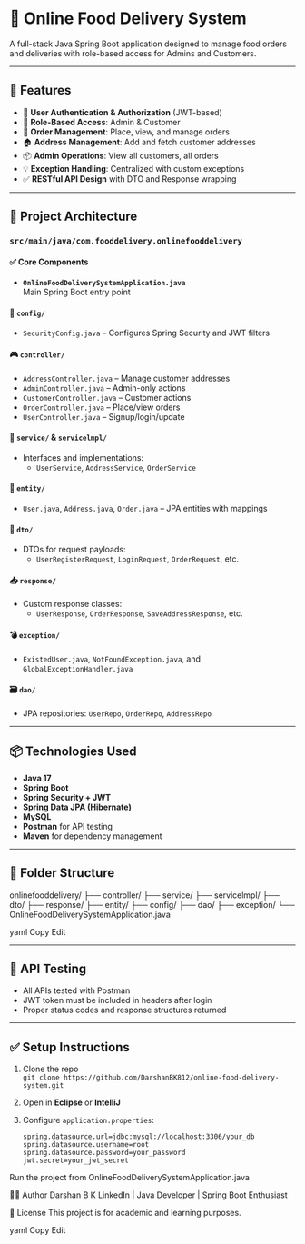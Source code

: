 # 🍔 Online Food Delivery System

A full-stack Java Spring Boot application designed to manage food orders and deliveries with role-based access for Admins and Customers.

---

## 🚀 Features

- 🔐 **User Authentication & Authorization** (JWT-based)
- 👤 **Role-Based Access**: Admin & Customer
- 🧾 **Order Management**: Place, view, and manage orders
- 🏠 **Address Management**: Add and fetch customer addresses
- 📦 **Admin Operations**: View all customers, all orders
- 💡 **Exception Handling**: Centralized with custom exceptions
- ✅ **RESTful API Design** with DTO and Response wrapping

---

## 🧠 Project Architecture

### `src/main/java/com.fooddelivery.onlinefooddelivery`

#### ✅ Core Components

- **`OnlineFoodDeliverySystemApplication.java`**  
  Main Spring Boot entry point

#### 🔐 `config/`
- `SecurityConfig.java` – Configures Spring Security and JWT filters

#### 🎮 `controller/`
- `AddressController.java` – Manage customer addresses
- `AdminController.java` – Admin-only actions
- `CustomerController.java` – Customer actions
- `OrderController.java` – Place/view orders
- `UserController.java` – Signup/login/update

#### 🧠 `service/` & `servicelmpl/`
- Interfaces and implementations:
  - `UserService`, `AddressService`, `OrderService`

#### 🧬 `entity/`
- `User.java`, `Address.java`, `Order.java` – JPA entities with mappings

#### 📩 `dto/`
- DTOs for request payloads:
  - `UserRegisterRequest`, `LoginRequest`, `OrderRequest`, etc.

#### 📥 `response/`
- Custom response classes: 
  - `UserResponse`, `OrderResponse`, `SaveAddressResponse`, etc.

#### 💣 `exception/`
- `ExistedUser.java`, `NotFoundException.java`, and `GlobalExceptionHandler.java`

#### 🗃 `dao/`
- JPA repositories: `UserRepo`, `OrderRepo`, `AddressRepo`

---

## 📦 Technologies Used

- **Java 17**
- **Spring Boot**
- **Spring Security + JWT**
- **Spring Data JPA (Hibernate)**
- **MySQL**
- **Postman** for API testing
- **Maven** for dependency management

---

## 📂 Folder Structure

onlinefooddelivery/
├── controller/
├── service/
├── servicelmpl/
├── dto/
├── response/
├── entity/
├── config/
├── dao/
├── exception/
└── OnlineFoodDeliverySystemApplication.java

yaml
Copy
Edit

---

## 🧪 API Testing

- All APIs tested with Postman
- JWT token must be included in headers after login
- Proper status codes and response structures returned

---

## ✅ Setup Instructions

1. Clone the repo  
   `git clone https://github.com/DarshanBK812/online-food-delivery-system.git`

2. Open in **Eclipse** or **IntelliJ**

3. Configure `application.properties`:
   ```properties
   spring.datasource.url=jdbc:mysql://localhost:3306/your_db
   spring.datasource.username=root
   spring.datasource.password=your_password
   jwt.secret=your_jwt_secret
Run the project from OnlineFoodDeliverySystemApplication.java

🙋‍♂️ Author
Darshan B K
LinkedIn | Java Developer | Spring Boot Enthusiast

📌 License
This project is for academic and learning purposes.

yaml
Copy
Edit
